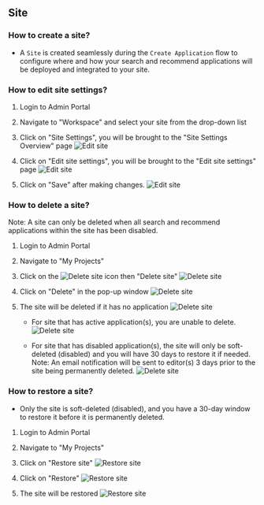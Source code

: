 ## Site
### How to create a site?
- A `Site` is created seamlessly during the `Create Application` flow to configure where and how your search and recommend applications will be deployed and integrated to your site.

### How to edit site settings?
1. Login to Admin Portal

2. Navigate to "Workspace" and select your site from the drop-down list

3. Click on "Site Settings", you will be brought to the "Site Settings Overview" page
![Edit site](images/application/site/view_site.png)

4. Click on "Edit site settings", you will be brought to the "Edit site settings" page
![Edit site](images/application/site/edit_site.png)

5. Click on "Save" after making changes. 
![Edit site](images/application/site/edit_site_successful.png)

### How to delete a site?
Note: A site can only be deleted when all search and recommend applications within the site has been disabled.

1. Login to Admin Portal

2. Navigate to "My Projects"

3. Click on the ![Delete site](images/3dots_icon.png) icon then "Delete site"
![Delete site](images/application/site/delete_site.png)

4. Click on "Delete" in the pop-up window
![Delete site](images/application/site/delete_site_confirm.png)

5. The site will be deleted if it has no application
![Delete site](images/application/site/site_deleted_perm.png)
   - For site that has active application(s), you are unable to delete. 
   ![Delete site](images/application/site/unable_delete_site.png)

   - For site that has disabled application(s), the site will only be soft-deleted (disabled) and you will have 30 days to restore it if needed. Note: An email notification will be sent to editor(s) 3 days prior to the site being permanently deleted.
   ![Delete site](images/application/site/site_soft_deleted.png)

### How to restore a site?
- Only the site is soft-deleted (disabled), and you have a 30-day window to restore it before it is permanently deleted.

1. Login to Admin Portal

2. Navigate to "My Projects"

3. Click on "Restore site" 
![Restore site](images/application/site/restore_site.png)

4. Click on "Restore"
![Restore site](images/application/site/restore_site_confirm.png)

5. The site will be restored
![Restore site](images/application/site/site_restored.png)